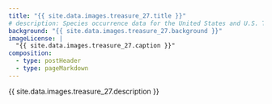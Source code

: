 ```yaml
---
title: "{{ site.data.images.treasure_27.title }}"
# description: Species occurrence data for the United States and U.S. Territories.
background: "{{ site.data.images.treasure_27.background }}"
imageLicense: |
  "{{ site.data.images.treasure_27.caption }}"
composition:
  - type: postHeader
  - type: pageMarkdown
---
```


{{ site.data.images.treasure_27.description }}